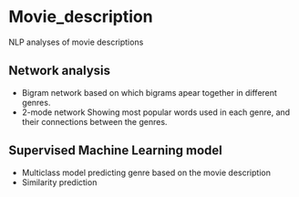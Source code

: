 # Movie_description
NLP analyses of movie descriptions 

## Network analysis

- Bigram network based on which bigrams apear together in different genres. 
- 2-mode network Showing most popular words used in each genre, and their connections between the genres. 

## Supervised Machine Learning model 

- Multiclass model predicting genre based on the movie description
- Similarity prediction 
